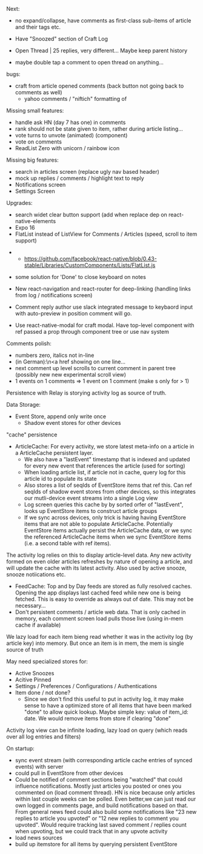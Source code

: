 Next:
* no expand/collapse, have comments as first-class sub-items of
article and their tags etc.

* Have "Snoozed" section of Craft Log
 * Open Thread | 25 replies, very different... Maybe keep parent
 history
 * maybe double tap a comment to open thread on anything...

bugs:
* craft from article opened comments (back button not going back to
  comments as well)
  * yahoo comments / "niftich" formatting of
  
Missing small features:
* handle ask HN (day 7 has one) in comments
* rank should not be state given to item, rather during article listing...
* vote turns to unvote (animated) (component)
* vote on comments
* ReadList Zero with unicorn / rainbow icon

Missing big features:
* search in articles screen (replace ugly nav based header)
* mock up replies / comments / highlight text to reply
* Notifications screen
* Settings Screen


Upgrades:
* search widet clear button support (add when replace dep on react-native-elements 
* Expo 16
* FlatList instead of ListView for Comments / Articles (speed, scroll
to item support)
 -  - https://github.com/facebook/react-native/blob/0.43-stable/Libraries/CustomComponents/Lists/FlatList.js
 * some solution for 'Done' to close keyboard on notes
 * New react-navigation and react-router for deep-linking (handling
 links from log / notifications screen)
 * Comment reply author use slack integrated message to keybaord input
   with auto-preview in position comment will go.

* Use react-native-modal for craft modal. Have top-level component
  with ref passed a prop through component tree or use nav system

Comments polish:
 * numbers zero, italics not in-line 
 * (in German):\n<a href showing on one line...
 * next comment up level scrolls to current comment in parent tree
 (possibly new new experimental scroll view)
 * 1 events on 1 comments => 1 event on 1 comment (make s only for > 1)

Persistence with Relay is storying activity log as source of truth.

Data Storage:
- Event Store, append only write once
  - Shadow event stores for other devices

"cache" persistence
 - ArticleCache: For every activity, we store latest meta-info on a article in a
 ArticleCache persistent layer.
   - We also have a "lastEvent" timestamp that is indexed and updated
   for every new event that references the article (used for sorting)
   - When loading article list, if article not in cache, query log for
     this article id to populate its state
   - Also stores a list of seqIds of EventStore items that ref
   this. Can ref seqIds of shadow event stores from other devices, so
   this integrates our mutli-device event streams into a single Log view
   - Log screen queries this cache by by sorted orfer of "lastEvent",
   looks up EventStore items to construct article groups
   - If we sync across devices, only trick is having having EventStore
     items that are not able to populate ArticleCache. Potentially
     EventStore items actually persist the ArticleCache data, or we
     sync the referenced ArticleCache items when we sync EventStore
     items (i.e. a second table with ref items).

The activity log relies on this to
   display article-level data. Any new activity formed on even older
   articles refreshes by nature of opening a article, and will update
   the cache with its latest activity. Also used by active snooze,
   snooze notiications etc.
 - FeedCache: Top and by Day feeds are stored as fully resolved
   caches. Opening the app displays last cached feed while new one is
   being fetched. This is easy to override as always out of date. This
   may not be necessary...
 - Don't persistent comments / article web data. That is only cached
   in memory, each comment screen load pulls those live (using in-mem
   cache if available)

We lazy load for each item bieng read whether it was in the activity
log (by article key) into memory. But once an item is in mem, the mem
is single source of truth

May need specialized stores for:
- Active Snoozes
- Acitive Pinned
- Settings / Preferences / Configurations / Authentications
- Item done / not done?
   - Since we don't find this useful to put in activity log, it may
     make sense to have a optimized store of all items that have been
     marked "done" to allow quick lookup. Maybe simple key: value of
     item_id: date. We would remove items from store if clearing "done"


Activity log view can be infinite loading, lazy load on query (which
reads over all log entries and filters)

On startup:
- sync event stream (with corresponding article cache entries of
  synced events) with server
 - could pull in EventStore from other devices
 - Could be notified of comment sections being "watched" that could
   influence notifications. Mostly just articles you posted or ones
   you commented on (load comment thread). HN is nice because only
   articles within last couple weeks can be polled. Even better,we can
   just read our own logged in comments page, and build notifications
   based on that. From general news feed could also build some
   notifications like "23 new replies to article you upvoted" or "12
   new replies to comment you upvoted". Would require tracking last
   saved comment / replies count when upvoting, but we could track
   that in any upvote activity
- load news sources
- build up itemstore for all items by querying persistent EventStore
